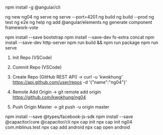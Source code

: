 npm install -g @angular/cli

ng new ng04
ng serve
ng serve --port=4201
ng build
ng build --prod
ng test
ng e2e
ng help
ng add @angular/elements
ng generate component framework-vote

npm install --save bootstrap
npm install --save-dev fs-extra concat
npm install --save-dev http-server
npm run build && npm run package
npm run serve

1. Init Repo (VSCode)

2. Commit Repo (VSCode)

3. Create Repo (GitHub REST API)
-> curl -u 'kwokhung' https://api.github.com/user/repos -d '{"name":"ng04"}'

4. Remote Add Origin
-> git remote add origin https://github.com/kwokhung/ng04

5. Push Origin Master
-> git push -u origin master

npm install --save @types/facebook-js-sdk
npm install --save @capacitor/core @capacitor/cli
npx cap init
npx cap init ng04 com.mblinus.test
npx cap add android
npx cap open android
